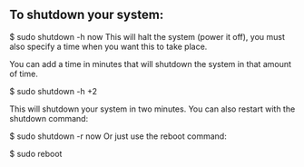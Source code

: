 ## To shutdown your system:

$ sudo shutdown -h now
This will halt the system (power it off), you must also specify a time when you want this to take place. 

You can add a time in minutes that will shutdown the system in that amount of time.

$ sudo shutdown -h +2

This will shutdown your system in two minutes. You can also restart with the shutdown command:

$ sudo shutdown -r now
Or just use the reboot command:

$ sudo reboot
